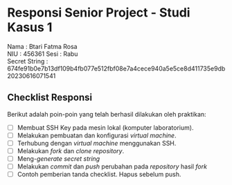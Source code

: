 # Responsi Senior Project - Studi Kasus 1

Nama : Btari Fatma Rosa  
NIU : 456361
Sesi : Rabu  
Secret String : 674fe91b0e7b13df109b4fb077e512fbf08e7a4cece940a5e5ce8d411735e9db20230616071541 

## Checklist Responsi

Berikut adalah poin-poin yang telah berhasil dilakukan oleh praktikan:

- [ ] Membuat SSH Key pada mesin lokal (komputer laboratorium).
- [ ] Melakukan pembuatan dan konfigurasi _virtual machine_.
- [ ] Terhubung dengan _virtual machine_ menggunakan SSH.
- [ ] Melakukan _fork_ dan _clone_ _repository_.
- [ ] Meng-_generate_ _secret string_
- [ ] Melakukan _commit_ dan _push_ perubahan pada _repository_ hasil _fork_
- [ ] Contoh pemberian tanda checklist. Hapus sebelum push.
